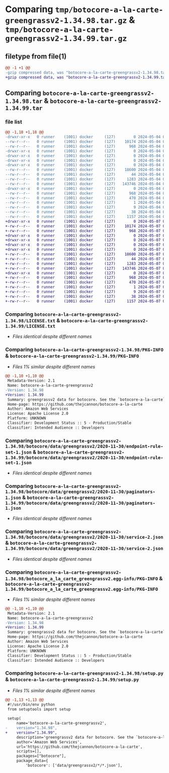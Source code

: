 # Comparing `tmp/botocore-a-la-carte-greengrassv2-1.34.98.tar.gz` & `tmp/botocore-a-la-carte-greengrassv2-1.34.99.tar.gz`

## filetype from file(1)

```diff
@@ -1 +1 @@
-gzip compressed data, was "botocore-a-la-carte-greengrassv2-1.34.98.tar", last modified: Sat May  4 01:01:26 2024, max compression
+gzip compressed data, was "botocore-a-la-carte-greengrassv2-1.34.99.tar", last modified: Tue May  7 01:02:28 2024, max compression
```

## Comparing `botocore-a-la-carte-greengrassv2-1.34.98.tar` & `botocore-a-la-carte-greengrassv2-1.34.99.tar`

### file list

```diff
@@ -1,18 +1,18 @@
-drwxr-xr-x   0 runner    (1001) docker     (127)        0 2024-05-04 01:01:26.414137 botocore-a-la-carte-greengrassv2-1.34.98/
--rw-r--r--   0 runner    (1001) docker     (127)    10174 2024-05-04 01:01:26.000000 botocore-a-la-carte-greengrassv2-1.34.98/LICENSE.txt
--rw-r--r--   0 runner    (1001) docker     (127)      968 2024-05-04 01:01:26.414137 botocore-a-la-carte-greengrassv2-1.34.98/PKG-INFO
-drwxr-xr-x   0 runner    (1001) docker     (127)        0 2024-05-04 01:01:26.414137 botocore-a-la-carte-greengrassv2-1.34.98/botocore/
-drwxr-xr-x   0 runner    (1001) docker     (127)        0 2024-05-04 01:01:26.414137 botocore-a-la-carte-greengrassv2-1.34.98/botocore/data/
-drwxr-xr-x   0 runner    (1001) docker     (127)        0 2024-05-04 01:01:26.414137 botocore-a-la-carte-greengrassv2-1.34.98/botocore/data/greengrassv2/
-drwxr-xr-x   0 runner    (1001) docker     (127)        0 2024-05-04 01:01:26.414137 botocore-a-la-carte-greengrassv2-1.34.98/botocore/data/greengrassv2/2020-11-30/
--rw-r--r--   0 runner    (1001) docker     (127)    18600 2024-05-04 01:01:11.000000 botocore-a-la-carte-greengrassv2-1.34.98/botocore/data/greengrassv2/2020-11-30/endpoint-rule-set-1.json
--rw-r--r--   0 runner    (1001) docker     (127)       44 2024-05-04 01:01:11.000000 botocore-a-la-carte-greengrassv2-1.34.98/botocore/data/greengrassv2/2020-11-30/examples-1.json
--rw-r--r--   0 runner    (1001) docker     (127)     1283 2024-05-04 01:01:11.000000 botocore-a-la-carte-greengrassv2-1.34.98/botocore/data/greengrassv2/2020-11-30/paginators-1.json
--rw-r--r--   0 runner    (1001) docker     (127)   143746 2024-05-04 01:01:11.000000 botocore-a-la-carte-greengrassv2-1.34.98/botocore/data/greengrassv2/2020-11-30/service-2.json
-drwxr-xr-x   0 runner    (1001) docker     (127)        0 2024-05-04 01:01:26.414137 botocore-a-la-carte-greengrassv2-1.34.98/botocore_a_la_carte_greengrassv2.egg-info/
--rw-r--r--   0 runner    (1001) docker     (127)      968 2024-05-04 01:01:26.000000 botocore-a-la-carte-greengrassv2-1.34.98/botocore_a_la_carte_greengrassv2.egg-info/PKG-INFO
--rw-r--r--   0 runner    (1001) docker     (127)      470 2024-05-04 01:01:26.000000 botocore-a-la-carte-greengrassv2-1.34.98/botocore_a_la_carte_greengrassv2.egg-info/SOURCES.txt
--rw-r--r--   0 runner    (1001) docker     (127)        1 2024-05-04 01:01:26.000000 botocore-a-la-carte-greengrassv2-1.34.98/botocore_a_la_carte_greengrassv2.egg-info/dependency_links.txt
--rw-r--r--   0 runner    (1001) docker     (127)        9 2024-05-04 01:01:26.000000 botocore-a-la-carte-greengrassv2-1.34.98/botocore_a_la_carte_greengrassv2.egg-info/top_level.txt
--rw-r--r--   0 runner    (1001) docker     (127)       38 2024-05-04 01:01:26.414137 botocore-a-la-carte-greengrassv2-1.34.98/setup.cfg
--rw-r--r--   0 runner    (1001) docker     (127)     1157 2024-05-04 01:01:26.000000 botocore-a-la-carte-greengrassv2-1.34.98/setup.py
+drwxr-xr-x   0 runner    (1001) docker     (127)        0 2024-05-07 01:02:28.512097 botocore-a-la-carte-greengrassv2-1.34.99/
+-rw-r--r--   0 runner    (1001) docker     (127)    10174 2024-05-07 01:02:28.000000 botocore-a-la-carte-greengrassv2-1.34.99/LICENSE.txt
+-rw-r--r--   0 runner    (1001) docker     (127)      968 2024-05-07 01:02:28.512097 botocore-a-la-carte-greengrassv2-1.34.99/PKG-INFO
+drwxr-xr-x   0 runner    (1001) docker     (127)        0 2024-05-07 01:02:28.508097 botocore-a-la-carte-greengrassv2-1.34.99/botocore/
+drwxr-xr-x   0 runner    (1001) docker     (127)        0 2024-05-07 01:02:28.508097 botocore-a-la-carte-greengrassv2-1.34.99/botocore/data/
+drwxr-xr-x   0 runner    (1001) docker     (127)        0 2024-05-07 01:02:28.508097 botocore-a-la-carte-greengrassv2-1.34.99/botocore/data/greengrassv2/
+drwxr-xr-x   0 runner    (1001) docker     (127)        0 2024-05-07 01:02:28.508097 botocore-a-la-carte-greengrassv2-1.34.99/botocore/data/greengrassv2/2020-11-30/
+-rw-r--r--   0 runner    (1001) docker     (127)    18600 2024-05-07 01:02:10.000000 botocore-a-la-carte-greengrassv2-1.34.99/botocore/data/greengrassv2/2020-11-30/endpoint-rule-set-1.json
+-rw-r--r--   0 runner    (1001) docker     (127)       44 2024-05-07 01:02:10.000000 botocore-a-la-carte-greengrassv2-1.34.99/botocore/data/greengrassv2/2020-11-30/examples-1.json
+-rw-r--r--   0 runner    (1001) docker     (127)     1283 2024-05-07 01:02:10.000000 botocore-a-la-carte-greengrassv2-1.34.99/botocore/data/greengrassv2/2020-11-30/paginators-1.json
+-rw-r--r--   0 runner    (1001) docker     (127)   143746 2024-05-07 01:02:10.000000 botocore-a-la-carte-greengrassv2-1.34.99/botocore/data/greengrassv2/2020-11-30/service-2.json
+drwxr-xr-x   0 runner    (1001) docker     (127)        0 2024-05-07 01:02:28.512097 botocore-a-la-carte-greengrassv2-1.34.99/botocore_a_la_carte_greengrassv2.egg-info/
+-rw-r--r--   0 runner    (1001) docker     (127)      968 2024-05-07 01:02:28.000000 botocore-a-la-carte-greengrassv2-1.34.99/botocore_a_la_carte_greengrassv2.egg-info/PKG-INFO
+-rw-r--r--   0 runner    (1001) docker     (127)      470 2024-05-07 01:02:28.000000 botocore-a-la-carte-greengrassv2-1.34.99/botocore_a_la_carte_greengrassv2.egg-info/SOURCES.txt
+-rw-r--r--   0 runner    (1001) docker     (127)        1 2024-05-07 01:02:28.000000 botocore-a-la-carte-greengrassv2-1.34.99/botocore_a_la_carte_greengrassv2.egg-info/dependency_links.txt
+-rw-r--r--   0 runner    (1001) docker     (127)        9 2024-05-07 01:02:28.000000 botocore-a-la-carte-greengrassv2-1.34.99/botocore_a_la_carte_greengrassv2.egg-info/top_level.txt
+-rw-r--r--   0 runner    (1001) docker     (127)       38 2024-05-07 01:02:28.512097 botocore-a-la-carte-greengrassv2-1.34.99/setup.cfg
+-rw-r--r--   0 runner    (1001) docker     (127)     1157 2024-05-07 01:02:28.000000 botocore-a-la-carte-greengrassv2-1.34.99/setup.py
```

### Comparing `botocore-a-la-carte-greengrassv2-1.34.98/LICENSE.txt` & `botocore-a-la-carte-greengrassv2-1.34.99/LICENSE.txt`

 * *Files identical despite different names*

### Comparing `botocore-a-la-carte-greengrassv2-1.34.98/PKG-INFO` & `botocore-a-la-carte-greengrassv2-1.34.99/PKG-INFO`

 * *Files 1% similar despite different names*

```diff
@@ -1,10 +1,10 @@
 Metadata-Version: 2.1
 Name: botocore-a-la-carte-greengrassv2
-Version: 1.34.98
+Version: 1.34.99
 Summary: greengrassv2 data for botocore. See the `botocore-a-la-carte` package for more info.
 Home-page: https://github.com/thejcannon/botocore-a-la-carte
 Author: Amazon Web Services
 License: Apache License 2.0
 Platform: UNKNOWN
 Classifier: Development Status :: 5 - Production/Stable
 Classifier: Intended Audience :: Developers
```

### Comparing `botocore-a-la-carte-greengrassv2-1.34.98/botocore/data/greengrassv2/2020-11-30/endpoint-rule-set-1.json` & `botocore-a-la-carte-greengrassv2-1.34.99/botocore/data/greengrassv2/2020-11-30/endpoint-rule-set-1.json`

 * *Files identical despite different names*

### Comparing `botocore-a-la-carte-greengrassv2-1.34.98/botocore/data/greengrassv2/2020-11-30/paginators-1.json` & `botocore-a-la-carte-greengrassv2-1.34.99/botocore/data/greengrassv2/2020-11-30/paginators-1.json`

 * *Files identical despite different names*

### Comparing `botocore-a-la-carte-greengrassv2-1.34.98/botocore/data/greengrassv2/2020-11-30/service-2.json` & `botocore-a-la-carte-greengrassv2-1.34.99/botocore/data/greengrassv2/2020-11-30/service-2.json`

 * *Files identical despite different names*

### Comparing `botocore-a-la-carte-greengrassv2-1.34.98/botocore_a_la_carte_greengrassv2.egg-info/PKG-INFO` & `botocore-a-la-carte-greengrassv2-1.34.99/botocore_a_la_carte_greengrassv2.egg-info/PKG-INFO`

 * *Files 1% similar despite different names*

```diff
@@ -1,10 +1,10 @@
 Metadata-Version: 2.1
 Name: botocore-a-la-carte-greengrassv2
-Version: 1.34.98
+Version: 1.34.99
 Summary: greengrassv2 data for botocore. See the `botocore-a-la-carte` package for more info.
 Home-page: https://github.com/thejcannon/botocore-a-la-carte
 Author: Amazon Web Services
 License: Apache License 2.0
 Platform: UNKNOWN
 Classifier: Development Status :: 5 - Production/Stable
 Classifier: Intended Audience :: Developers
```

### Comparing `botocore-a-la-carte-greengrassv2-1.34.98/setup.py` & `botocore-a-la-carte-greengrassv2-1.34.99/setup.py`

 * *Files 1% similar despite different names*

```diff
@@ -1,13 +1,13 @@
 #!/usr/bin/env python
 from setuptools import setup
 
 setup(
     name='botocore-a-la-carte-greengrassv2',
-    version="1.34.98",
+    version="1.34.99",
     description='greengrassv2 data for botocore. See the `botocore-a-la-carte` package for more info.',
     author='Amazon Web Services',
     url='https://github.com/thejcannon/botocore-a-la-carte',
     scripts=[],
     packages=["botocore"],
     package_data={
         'botocore': ['data/greengrassv2/*/*.json'],
```

